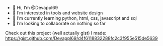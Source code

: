 - 👋 Hi, I’m @Devappl69
- 👀 I’m interested in tools and website design
- 🌱 I’m currently learning python, html, css, javascript and sql
- 💞️ I’m looking to collaborate on nothing so far

Check out this project (well actually gist) I made:
https://gist.github.com/Devappl69/d4f6118832288fc2c3f955e515de5639
